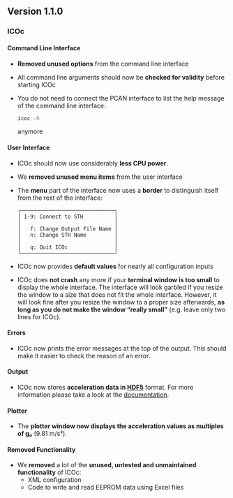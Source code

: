 ## Version 1.1.0

### ICOc

#### Command Line Interface

- **Removed unused options** from the command line interface
- All command line arguments should now be **checked for validity** before starting ICOc
- You do not need to connect the PCAN interface to list the help message of the command line interface:

  ```sh
  icoc -h
  ```

  anymore

#### User Interface

- ICOc should now use considerably **less CPU power**.
- We **removed unused menu items** from the user interface
- The **menu** part of the interface now uses a **border** to distinguish itself from the rest of the interface:

  ```
  ┌──────────────────────────────┐
  │ 1-9: Connect to STH          │
  │                              │
  │   f: Change Output File Name │
  │   n: Change STH Name         │
  │                              │
  │   q: Quit ICOc               │
  └──────────────────────────────┘
  ```

- ICOc now provides **default values** for nearly all configuration inputs
- ICOc does **not crash** any more if your **terminal window is too small** to display the whole interface. The interface will look garbled if you resize the window to a size that does not fit the whole interface. However, it will look fine after you resize the window to a proper size afterwards, **as long as you do not make the window “really small”** (e.g. leave only two lines for ICOc).

#### Errors

- ICOc now prints the error messages at the top of the output. This should make it easier to check the reason of an error.

#### Output

- ICOc now stores **acceleration data in [HDF5](https://www.hdfgroup.org/solutions/hdf5)** format. For more information please take a look at the [documentation](https://github.com/mytoolit/ICOc/#documentation).

#### Plotter

- The **plotter window now displays the acceleration values as multiples of g₀** (9.81 m/s²).

#### Removed Functionality

- We **removed** a lot of the **unused, untested and unmaintained functionality** of ICOc:
  - XML configuration
  - Code to write and read EEPROM data using Excel files
